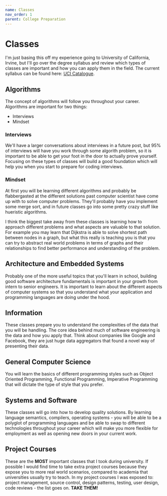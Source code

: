 ```yaml
---
name: Classes
nav_order: 1
parent: College Preparation
---
```


# Classes

I'm just basing this off my experience going to University of California, Irvine, but I'll go over the degree syllabus and review which types of classes are important and how you can apply them in the field. The current syllabus can be found here: [UCI Catalogue](http://catalogue.uci.edu/donaldbrenschoolofinformationandcomputersciences/departmentofcomputerscience/computerscience_bs/).

## Algorithms

The concept of algorithms will follow you throughout your career. Algorithms are important for two things:

* Interviews
* Mindset

### Interviews

We'll have a larger conversations about interviews in a future post, but 95% of interviews will have you work through some algorith problem, so it is important to be able to get your foot in the door to actually prove yourself. Focusing on these types of classes will build a good foundation which will help you when you start to prepare for coding interviews.

### Mindset

At first you will be learning different algorithms and probably be flabbergasted at the different solutions past computer scientist have come up with to solve computer problems. They'll probably have you implement some merge sort, and in future classes go into some pretty crazy stuff like hueristic algorithms.

I think the biggest take away from these classes is learning how to approach different problems and what aspects are valuable to that solution. For example you may learn that Dijkstra is able to solve shortest path between nodes in a graph, but what this really is teaching you is that you can try to abstract real world problems in terms of graphs and their relationships to find better performance and understanding of the problem.

## Architecture and Embedded Systems

Probably one of the more useful topics that you'll learn in school, building good software architecture fundamentals is important in your growth from intern to senior engineers. It is important to learn about the different aspects of computer systems so that you understand what your application and programming languages are doing under the hood.

## Information

These classes prepare you to understand the complexities of the data that you will be handling. The core idea behind much of software engineering is the data and how you apply that. Think about companies like Google and Facebook, they are just huge data aggregators that found a novel way of presenting their data.

## General Computer Science

You will learn the basics of different programming styles such as Object Oriented Programming, Functional Programming, Imperative Programming that will dictate the type of style that you prefer.

## Systems and Software

These classes will go into how to develop quality solutions. By learning language semantics, compilers, operating systems - you will be able to be a polyglot of programming languages and be able to swap to different technologies throughout your career which will make you more flexible for employment as well as opening new doors in your current work.

## Project Courses

These are the **MOST** important classes that I took during university. If possible I would find time to take extra project courses because they expose you to more real world scenarios, compared to academia that universities usually try to teach. In my project courses I was exposed to: project management, source control, design patterns, testing, user design, code reviews - the list goes on. **TAKE THEM!**
